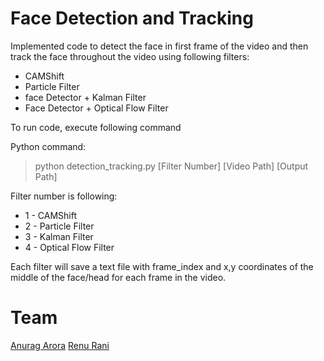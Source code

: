 # Face Detection and Tracking

Implemented code to detect the face in first frame of the video and then track the face throughout the video using following filters:

* CAMShift
* Particle Filter
* face Detector + Kalman Filter
* Face Detector + Optical Flow Filter

To run code, execute following command

Python command:

> python detection_tracking.py [Filter Number] [Video Path] [Output Path] 

Filter number is following:

* 1 - CAMShift 
* 2 - Particle Filter
* 3 - Kalman Filter
* 4 - Optical Flow Filter

Each filter will save a text file with frame_index and x,y coordinates of the middle of the face/head for each frame in the video.

# Team
[Anurag Arora](https://github.com/geekyspartan)
[Renu Rani](https://github.com/techiepanda)
